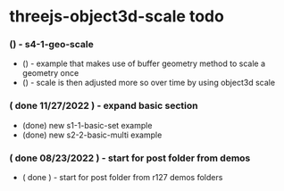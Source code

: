 # threejs-object3d-scale todo

### () - s4-1-geo-scale
* () - example that makes use of buffer geometry method to scale a geometry once
* () - scale is then adjusted more so over time by using object3d scale

### ( done 11/27/2022 ) - expand basic section
* (done) new s1-1-basic-set example
* (done) new s2-2-basic-multi example

### ( done 08/23/2022 ) - start for post folder from demos
* ( done ) - start for post folder from r127 demos folders
